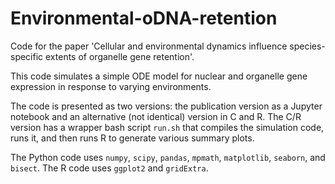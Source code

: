 # Environmental-oDNA-retention
Code for the paper 'Cellular and environmental dynamics influence species-specific extents of organelle gene retention'.

This code simulates a simple ODE model for nuclear and organelle gene expression in response to varying environments.

The code is presented as two versions: the publication version as a Jupyter notebook and an alternative (not identical) version in C and R. The C/R version has a wrapper bash script `run.sh` that compiles the simulation code, runs it, and then runs R to generate various summary plots. 

The Python code uses `numpy`, `scipy`, `pandas`, `mpmath`, `matplotlib`, `seaborn`, and `bisect`. The R code uses `ggplot2` and `gridExtra`.

